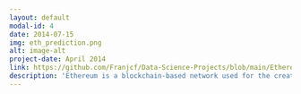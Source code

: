```yaml
---
layout: default
modal-id: 4
date: 2014-07-15
img: eth_prediction.png
alt: image-alt
project-date: April 2014
link: https://github.com/Franjcf/Data-Science-Projects/blob/main/Ethereum_price_prediction/ETH_prediction.ipynb
description: 'Ethereum is a blockchain-based network used for the creation and execution of smart contracts. These special contracts can be used for a wide range of applications:  from confirming basic cryptocurrency transactions (lending, payments, ext), the creation on Non-Fungible Tokens, to the implementation of Decentralized Finance networks. Unfortunately, this network is mostly known for the ample speculation related to its native cryptocurrency, Ether. This has led to wide swings in its price and high volatility. In this project I use Long short-term memory (LSTM) Recurrent Neural Networks (RNN) to try and predict the price of Ether as a function of previous prices and sentiment analysis based on crowd sentiment on Reddit (a social media platform). The use of LSTMs allows for the neural network to maintain a memory of relevant past events in an effort to increase prediction accuracy.' 
---
```

